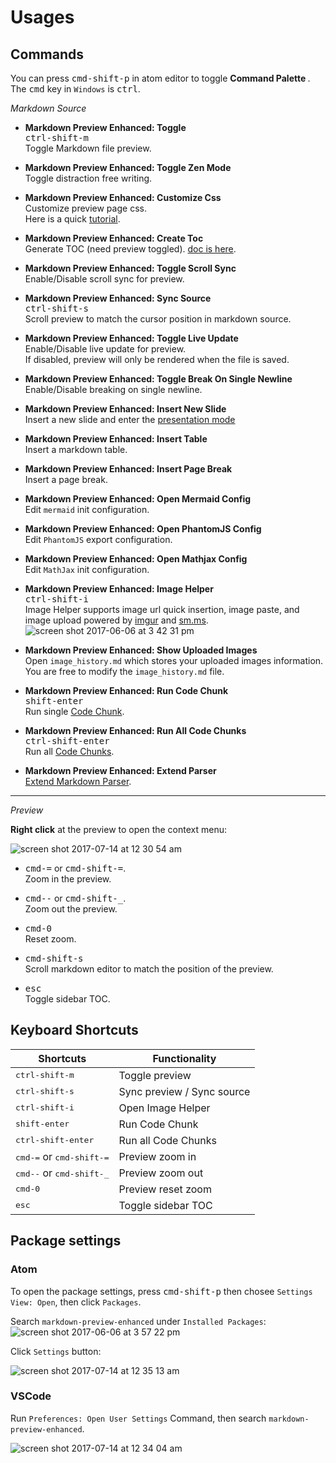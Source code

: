 # Usages  

## Commands

You can press <kbd>cmd-shift-p</kbd>  in atom editor to toggle <strong> Command Palette </strong>.  
The <kbd>cmd</kbd> key in `Windows` is <kbd>ctrl</kbd>.  

*Markdown Source*
- <strong>Markdown Preview Enhanced: Toggle</strong>  
  <kbd>ctrl-shift-m</kbd>  
  Toggle Markdown file preview.      

- <strong>Markdown Preview Enhanced: Toggle Zen Mode </strong>  
  Toggle distraction free writing.   

- <strong>Markdown Preview Enhanced: Customize Css</strong>  
  Customize preview page css.  
  Here is a quick [tutorial](customize-css.md).

- <strong>Markdown Preview Enhanced: Create Toc </strong>  
  Generate TOC (need preview toggled). [doc is here](toc.md).     

- <strong>Markdown Preview Enhanced: Toggle Scroll Sync </strong>  
  Enable/Disable scroll sync for preview.  

- <strong>Markdown Preview Enhanced: Sync Source </strong>   
  <kbd>ctrl-shift-s</kbd>  
  Scroll preview to match the cursor position in markdown source.  

- <strong>Markdown Preview Enhanced: Toggle Live Update </strong>  
	 Enable/Disable live update for preview.  
	 If disabled, preview will only be rendered when the file is saved.    

- <strong>Markdown Preview Enhanced: Toggle Break On Single Newline </strong>  
  Enable/Disable breaking on single newline.  

- <strong>Markdown Preview Enhanced: Insert New Slide </strong>     
  Insert a new slide and enter the [presentation mode](presentation.md)  

- <strong>Markdown Preview Enhanced: Insert Table </strong>  
  Insert a markdown table.  

- <strong>Markdown Preview Enhanced: Insert Page Break </strong>  
  Insert a page break.    

- <strong> Markdown Preview Enhanced: Open Mermaid Config</strong>  
  Edit `mermaid` init configuration.  

- <strong> Markdown Preview Enhanced: Open PhantomJS Config</strong>  
  Edit `PhantomJS` export configuration.  

- <strong> Markdown Preview Enhanced: Open Mathjax Config </strong>  
	Edit `MathJax` init configuration.  

- <strong>Markdown Preview Enhanced: Image Helper</strong>   
  <kbd>ctrl-shift-i</kbd>  
	Image Helper supports image url quick insertion, image paste, and image upload powered by [imgur](http://imgur.com/) and [sm.ms](https://sm.ms/).        
  ![screen shot 2017-06-06 at 3 42 31 pm](https://user-images.githubusercontent.com/1908863/26850896-c43be8e2-4ace-11e7-802d-6a7b51bf3130.png)  

- <strong>Markdown Preview Enhanced: Show Uploaded Images</strong>  
  Open `image_history.md` which stores your uploaded images information.   
  You are free to modify the `image_history.md` file.  

- <strong>Markdown Preview Enhanced: Run Code Chunk </strong>    
  <kbd>shift-enter</kbd>  
  Run single [Code Chunk](code-chunk.md).   

- <strong>Markdown Preview Enhanced: Run All Code Chunks </strong>    
  <kbd>ctrl-shift-enter</kbd>  
  Run all [Code Chunks](code-chunk.md).   

- <strong>Markdown Preview Enhanced: Extend Parser</strong>  
  [Extend Markdown Parser](extend-parser.md).  

---

*Preview*    

**Right click** at the preview to open the context menu:   

![screen shot 2017-07-14 at 12 30 54 am](https://user-images.githubusercontent.com/1908863/28199502-b9ba39c6-682b-11e7-8bb9-89661100389e.png)

- <kbd>cmd-=</kbd> or <kbd>cmd-shift-=</kbd>.    
  Zoom in the preview.  

- <kbd>cmd--</kbd> or <kbd>cmd-shift-\_</kbd>.    
  Zoom out the preview.  

- <kbd>cmd-0</kbd>  
  Reset zoom.  

- <kbd>cmd-shift-s</kbd>  
  Scroll markdown editor to match the position of the preview.  

- <kbd>esc</kbd>  
  Toggle sidebar TOC.  

## Keyboard Shortcuts  

| Shortcuts  | Functionality  |
|---|---|
| <kbd>ctrl-shift-m</kbd>  | Toggle preview  |
| <kbd>ctrl-shift-s</kbd>  | Sync preview / Sync source  |  
| <kbd>ctrl-shift-i</kbd>  | Open Image Helper |  
| <kbd>shift-enter</kbd> | Run Code Chunk |    
| <kbd>ctrl-shift-enter</kbd> | Run all Code Chunks |  
| <kbd>cmd-=</kbd> or <kbd>cmd-shift-=</kbd> | Preview zoom in |  
| <kbd>cmd--</kbd> or <kbd>cmd-shift-\_</kbd> | Preview zoom out |  
| <kbd>cmd-0</kbd> | Preview reset zoom |
| <kbd>esc</kbd>  | Toggle sidebar TOC |

## Package settings  

### Atom
To open the package settings, press <kbd>cmd-shift-p</kbd> then chosee `Settings View: Open`, then click `Packages`.  

Search `markdown-preview-enhanced` under `Installed Packages`:  
![screen shot 2017-06-06 at 3 57 22 pm](https://user-images.githubusercontent.com/1908863/26851561-d6b1ca30-4ad0-11e7-96fd-6e436b5de45b.png)

Click `Settings` button:   

![screen shot 2017-07-14 at 12 35 13 am](https://user-images.githubusercontent.com/1908863/28199574-50595dbc-682c-11e7-9d94-264e46387da8.png)

### VSCode
Run `Preferences: Open User Settings` Command, then search `markdown-preview-enhanced`.  

![screen shot 2017-07-14 at 12 34 04 am](https://user-images.githubusercontent.com/1908863/28199551-2719acb8-682c-11e7-8163-e064ad8fe41c.png)
